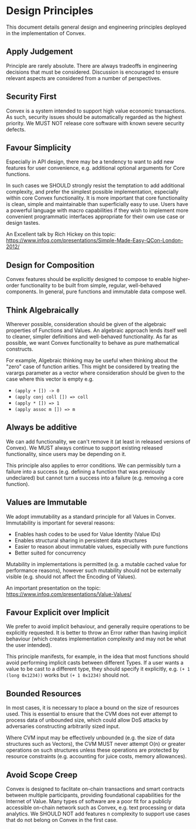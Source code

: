 # Design Principles

This document details general design and engineering principles deployed in the implementation of Convex.

## Apply Judgement

Principle are rarely absolute. There are always tradeoffs in engineering decisions that must be considered. Discussion is encouraged to ensure relevant aspects are considered from a number of perspectives.

## Security First

Convex is a system intended to support high value economic transactions. As such, security issues should be automatically regarded as the highest priority. We MUST NOT release core software with known severe security defects.

## Favour Simplicity

Especially in API design, there may be a tendency to want to add new features for user convenience, e.g. additional optional arguments for Core functions.

In such cases we SHOULD strongly resist the temptation to add additional complexity, and prefer the simplest possible implementation, especially within core Convex functionality. It is more important that core functionality is clean, simple and maintainable than superficially easy to use. Users have a powerful language with macro capabilities if they wish to implement more convenient programmatic interfaces appropriate for their own use case or design tastes.

An Excellent talk by Rich Hickey on this topic: https://www.infoq.com/presentations/Simple-Made-Easy-QCon-London-2012/

## Design for Composition

Convex features should be explicitly designed to compose to enable higher-order functionality to be built from simple, regular, well-behaved components. In general, pure functions and immutable data compose well.

## Think Algebraically

Wherever possible, consideration should be given of the algebraic properties of Functions and Values. An algebraic approach lends itself well to cleaner, simpler definitions and well-behaved functionality. As far as possible, we want Convex functionality to behave as pure mathematical constructs.

For example, Algebraic thinking may be useful when thinking about the "zero" case of function arities. This might be considered by treating the varargs parameter as a vector where consideration should be given to the case where this vector is empty e.g. 

- `(apply + []) -> 0`
- `(apply conj coll []) => coll`
- `(apply * []) => 1`
- `(apply assoc m []) => m`

## Always be additive

We can add functionality, we can't remove it (at least in released versions of Convex). We MUST always continue to support existing released functionality, since users may be depending on it.

This principle also applies to error conditions. We can permissibly turn a failure into a success (e.g. defining a function that was previously undeclared) but cannot turn a success into a failure (e.g. removing a core function).


## Values are Immutable

We adopt immutability as a standard principle for all Values in Convex. Immutability is important for several reasons:

- Enables hash codes to be used for Value Identity (Value IDs)
- Enables structural sharing in persistent data structures
- Easier to reason about immutable values, especially with pure functions
- Better suited for concurrency

Mutability in implementations is permitted (e.g. a mutable cached value for performance reasons), however such mutability should not be externally visible (e.g. should not affect the Encoding of Values). 

An important presentation on the topic: https://www.infoq.com/presentations/Value-Values/

## Favour Explicit over Implicit

We prefer to avoid implicit behaviour, and generally require operations to be explicitly requested. It is better to throw an Error rather than having implicit behaviour (which creates implementation complexity and may not be what the user intended).

This principle manifests, for example, in the idea that most functions should avoid performing implicit casts between different Types. If a user wants a value to be cast to a different type, they should specify it explicitly, e.g. `(+ 1 (long 0x1234))` works but `(+ 1 0x1234)` should not.

## Bounded Resources

In most cases, it is necessary to place a bound on the size of resources used. This is essential to ensure that the CVM does not ever attempt to process data of unbounded size, which could allow DoS attacks by adversaries constructing arbitrarily sized input.

Where CVM input may be effectively unbounded (e.g. the size of data structures such as Vectors), the CVM MUST never attempt O(n) or greater operations on such structures unless these operations are protected by resource constraints (e.g. accounting for juice costs, memory allowances). 

## Avoid Scope Creep

Convex is designed to faclitate on-chain transactions and smart contracts between multiple participants, providing foundational capabilities for the Internet of Value. Many types of software are a poor fit for a publicly accessible on-chain network such as Convex, e.g. text processing or data analytics. We SHOULD NOT add features n complexity to support use cases that do not belong on Convex in the first case.
